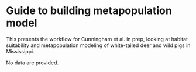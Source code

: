 # Guide to building metapopulation model

This presents the workflow for Cunningham et al. in prep, looking at habitat suitability and metapopulation modeling of white-tailed deer and wild pigs in Mississippi.

No data are provided. 


